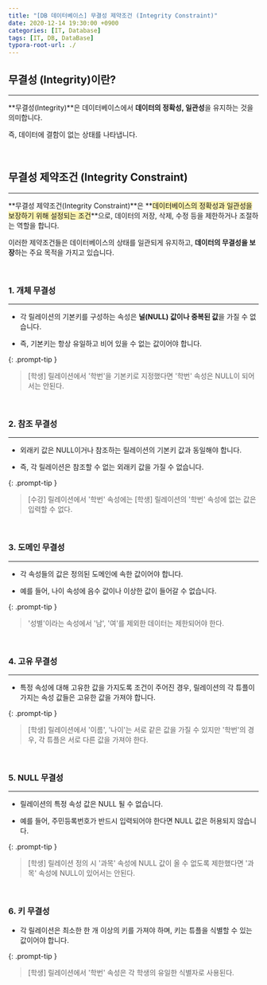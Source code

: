 ```yaml
---
title: "[DB 데이터베이스] 무결성 제약조건 (Integrity Constraint)"
date: 2020-12-14 19:30:00 +0900
categories: [IT, Database]
tags: [IT, DB, DataBase]
typora-root-url: ./
---
```




## **무결성 (Integrity)이란?**

---

**무결성(Integrity)**은 데이터베이스에서 **데이터의 정확성, 일관성**을 유지하는 것을 의미합니다.

즉, 데이터에 결함이 없는 상태를 나타냅니다.

<br/>



## **무결성 제약조건 (Integrity Constraint)**

---

**무결성 제약조건(Integrity Constraint)**은 **<span style='background-color:#fff5b1'>데이터베이스의 정확성과 일관성을 보장하기 위해 설정되는 조건</span>**으로, 데이터의 저장, 삭제, 수정 등을 제한하거나 조절하는 역할을 합니다.

이러한 제약조건들은 데이터베이스의 상태를 일관되게 유지하고, **데이터의 무결성을 보장**하는 주요 목적을 가지고 있습니다.



<br/>

### **1. 개체 무결성**

---

- 각 릴레이션의 기본키를 구성하는 속성은 **널(NULL) 값이나 중복된 값**을 가질 수 없습니다.

- 즉, 기본키는 항상 유일하고 비어 있을 수 없는 값이어야 합니다.

{: .prompt-tip }

> [학생] 릴레이션에서 '학번'을 기본키로 지정했다면 '학번' 속성은 NULL이 되어서는 안된다.





<br/>

### **2. 참조 무결성**

---

- 외래키 값은 NULL이거나 참조하는 릴레이션의 기본키 값과 동일해야 합니다. 

- 즉, 각 릴레이션은 참조할 수 없는 외래키 값을 가질 수 없습니다.

{: .prompt-tip }

> [수강] 릴레이션에서 '학번' 속성에는 [학생] 릴레이션의 '학번' 속성에 없는 값은 입력할 수 없다.





<br/>

### **3. 도메인 무결성**

---

- 각 속성들의 값은 정의된 도메인에 속한 값이어야 합니다.

- 예를 들어, 나이 속성에 음수 값이나 이상한 값이 들어갈 수 없습니다.

{: .prompt-tip }

> '성별'이라는 속성에서 '남', '여'를 제외한 데이터는 제한되어야 한다.



<br/>

### **4. 고유 무결성**

---

- 특정 속성에 대해 고유한 값을 가지도록 조건이 주어진 경우, 릴레이션의  각 튜플이 가지는 속성 값들은 고유한 값을 가져야 합니다.

{: .prompt-tip }

> [학생] 릴레이션에서 '이름', '나이'는 서로 같은 값을 가질 수 있지만 '학번'의 경우, 각 튜플은 서로 다른 값을 가져야 한다.



<br/>

### **5. NULL 무결성**

---

- 릴레이션의 특정 속성 값은 NULL 될 수 없습니다.

- 예를 들어, 주민등록번호가 반드시 입력되어야 한다면 NULL 값은 허용되지 않습니다.

{: .prompt-tip }

> [학생] 릴레이션 정의 시 '과목' 속성에 NULL 값이 올 수 없도록 제한했다면 '과목' 속성에 NULL이 있어서는 안된다. 



<br/>

### **6. 키 무결성**

- 각 릴레이션은 최소한 한 개 이상의 키를 가져야 하며, 키는 튜플을 식별할 수 있는 값이어야 합니다.

{: .prompt-tip }

> [학생] 릴레이션에서 '학번' 속성은 각 학생의 유일한 식별자로 사용된다.

<br/>